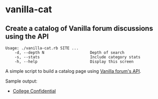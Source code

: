 # vanilla-cat
## Create a catalog of Vanilla forum discussions using the API

~~~
Usage: ./vanilla-cat.rb SITE ...
    -d, --depth N                    Depth of search
    -s, --stats                      Include category stats
    -h, --help                       Display this screen
~~~

A simple script to build a catalog page using [Vanilla forum's
API](https://docs.vanillaforums.com/developer/apiv2-reference/#/Categories).

Sample output:
* [College Confidential](/college-confidential.html)
